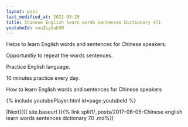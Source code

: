 ```yaml
---
layout: post
last_modified_at: 2021-03-29
title: Chinese English learn words sentences Dictionary 471 
youtubeId: vouZiy5abSM
---
```

 
 
Helps to learn English words and sentences for Chinese speakers.

Opportunitiy to repeat the words sentences. 

Practice English language. 
 
10 minutes practice every day. 
 
How to learn English words and sentences for Chinese speakers 
 
{% include youtubePlayer.html id=page.youtubeId %}
 
 
[Next]({{ site.baseurl }}{% link  split1/_posts/2017-06-05-Chinese english learn words sentences dictionary 70 .md%})
 
